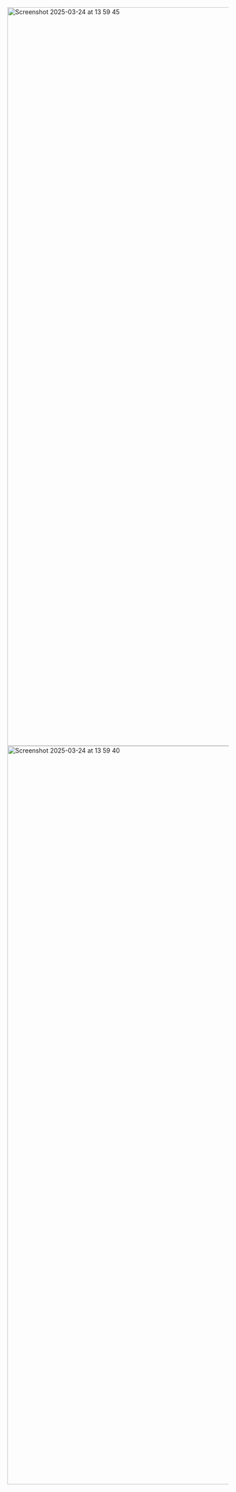 <img width="1680" alt="Screenshot 2025-03-24 at 13 59 45" src="https://github.com/user-attachments/assets/6dc35ac6-7176-4267-9798-d40cb42bf1f4" />
<img width="1680" alt="Screenshot 2025-03-24 at 13 59 40" src="https://github.com/user-attachments/assets/64b7cb3d-db5f-4c14-8ddd-de15a2b34953" />

